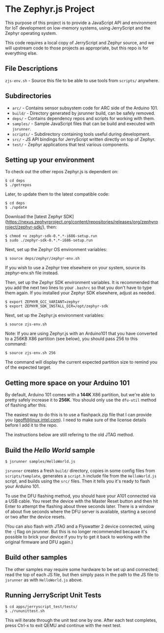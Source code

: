 # The Zephyr.js Project

This purpose of this project is to provide a JavaScript API and environment
for IoT development on low-memory systems, using JerryScript and the Zephyr
operating system.

This code requires a local copy of JerryScript and Zephyr source, and we
will upstream code to those projects as appropriate, but this repo is for
everything else.

## File Descriptions
```zjs-env.sh``` - Source this file to be able to use tools from ```scripts/```
  anywhere.

## Subdirectories
- ```arc/``` - Contains sensor subsystem code for ARC side of the Arduino 101.
- ```build/``` - Directory generated by jsrunner build, can be safely removed.
- ```deps/``` - Contains dependency repos and scripts for working with them.
- ```samples/``` - Sample JavaScript files that can be build and executed with ```jsrunner```.
- ```scripts/``` - Subdirectory containing tools useful during development.
- ```src/``` - JS API bindings for JerryScript written directly on top of Zephyr.
- ```test/``` - Zephyr applications that test various components.

## Setting up your environment
To check out the other repos Zephyr.js is dependent on:

```
$ cd deps
$ ./getrepos
```

Later, to update them to the latest compatible code:
```
$ cd deps
$ ./update
```

Download the [latest Zephyr SDK] (https://nexus.zephyrproject.org/content/repositories/releases/org/zephyrproject/zephyr-sdk/), then:
```
$ chmod +x zephyr-sdk-0.*.*-i686-setup.run
$ sudo ./zephyr-sdk-0.*.*-i686-setup.run
```

Next, set up the Zephyr OS environment variables:
```
$ source deps/zephyr/zephyr-env.sh
```

If you wish to use a Zephyr tree elsewhere on your system, source its
zephyr-env.sh file instead.

Then, set up the Zephyr SDK environment variables. It is recommended that you
add the next two lines to your ```.bashrc``` so that you don't have to type
them again. If you installed your Zephyr SDK elsewhere, adjust as needed.
```
$ export ZEPHYR_GCC_VARIANT=zephyr
$ export ZEPHYR_SDK_INSTALL_DIR=/opt/zephyr-sdk
```

Next, set up the Zephyr.js environment variables:
```
$ source zjs-env.sh
```

Note: If you are using Zephyr.js with an Arduino101 that you have converted to
a 256KB X86 partition (see below), you should pass 256 to this command:
```
$ source zjs-env.sh 256
```

The command will display the current expected partition size to remind you of
the expected target.

## Getting more space on your Arduino 101
By default, Arduino 101 comes with a **144K** X86 partition, but we're able to
pretty safely increase it to **256K**. You should only use the ```dfu-util```
method of flashing after this.

The easiest way to do this is to use a flashpack.zip file that I can provide
you (geoff@linux.intel.com). I need to make sure of the license details before
I add it to the repo.

The instructions below are still refering to the old JTAG method.

## Build the *Hello World* sample
```
$ jsrunner samples/HelloWorld.js
```

```jsrunner``` creates a fresh ```build/``` directory, copies in some config
files from ```scripts/template```, generates a ```script.h``` include file from
the ```HelloWorld.js``` script, and builds using the ```src/``` files. Then it
tells you it's ready to flash your Arduino 101.

To use the DFU flashing method, you should have your A101 connected via a USB
cable. You reset the device with the Master Reset button and then hit Enter to
attempt the flashing about three seconds later. There is a window of about five
seconds where the DFU server is available, starting a second or two after the
device resets.

(You can also flash with JTAG and a Flyswatter 2 device connected, using the -j
flag on jsrunner. But this is no longer recommended because it's possible to
brick your device if you try to get it back to working with the original
firmware and DFU again.)

## Build other samples
The other samples may require some hardware to be set up and connected; read
the top of each JS file, but then simply pass in the path to the JS file to
```jsrunner``` as with ```HelloWorld.js``` above.

## Running JerryScript Unit Tests
```
$ cd apps/jerryscript_test/tests/
$ ./rununittest.sh
```

This will iterate through the unit test one by one. After each test completes, press Ctrl-x
to exit QEMU and continue with the next test.
